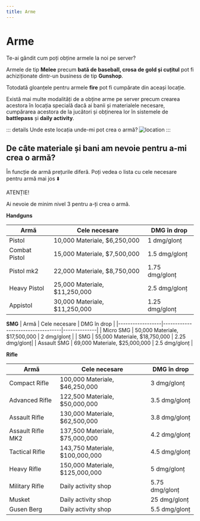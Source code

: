```yaml
---
title: Arme
---
```


# Arme

Te-ai gândit cum poți obține armele la noi pe server? 

Armele de tip **Melee** precum **bată de baseball, crosa de gold și cuțitul** pot fi achiziționate dintr-un business de tip **Gunshop**.

Totodată gloanțele pentru armele **fire** pot fi cumpărate din aceași locație.

Există mai multe modalități de a obține arme pe server precum crearea acestora în locația specială dacă ai banii și materialele necesare, cumpărarea acestora de la jucători și obținerea lor în sistemele de **battlepass** și **daily activity**.

::: details Unde este locația unde-mi pot crea o armă?
![location](https://i.imgur.com/JeoY8kK.gif)
:::

## De câte materiale și bani am nevoie pentru a-mi crea o armă?

În funcție de armă prețurile diferă. Poți vedea o lista cu cele necesare pentru armă mai jos ⬇️

<div class="danger-container">
    <p class="title">ATENȚIE!</p>
    <p class="description">Ai nevoie de minim nivel 3 pentru a-ți crea o armă.</p>
</div>

**Handguns**

| Armă             | Cele necesare                     | DMG în drop  |
|------------------|-----------------------------------|--------------|
| Pistol           | 10,000 Materiale, $6,250,000       | 1 dmg/glonț  |
| Combat Pistol    | 15,000 Materiale, $7,500,000       | 1.5 dmg/glonț|
| Pistol mk2       | 22,000 Materiale, $8,750,000       | 1.75 dmg/glonț|
| Heavy Pistol     | 25,000 Materiale, $11,250,000      | 2.5 dmg/glonț |
| Appistol         | 30,000 Materiale, $11,250,000      | 1.25 dmg/glonț|

**SMG**
| Armă             | Cele necesare                     | DMG în drop  |
|------------------|-----------------------------------|--------------|
| Micro SMG        | 50,000 Materiale, $17,500,000      | 2 dmg/glonț  |
| SMG              | 55,000 Materiale, $18,750,000      | 2.25 dmg/glonț|
| Assault SMG      | 69,000 Materiale, $25,000,000      | 2.5 dmg/glonț |

**Rifle**

| Armă               | Cele necesare                         | DMG în drop  |
|--------------------|---------------------------------------|--------------|
| Compact Rifle      | 100,000 Materiale, $46,250,000        | 3 dmg/glonț  |
| Advanced Rifle     | 122,500 Materiale, $50,000,000        | 3.5 dmg/glonț|
| Assault Rifle      | 130,000 Materiale, $62,500,000        | 3.8 dmg/glonț|
| Assault Rifle MK2  | 137,500 Materiale, $75,000,000        | 4.2 dmg/glonț|
| Tactical Rifle     | 143,750 Materiale, $100,000,000       | 4.5 dmg/glonț|
| Heavy Rifle        | 150,000 Materiale, $125,000,000       | 5 dmg/glonț  |
| Military Rifle     | Daily activity shop                   | 5.75 dmg/glonț|
| Musket             | Daily activity shop                   | 25 dmg/glonț  |
| Gusen Berg         | Daily activity shop                   |  5.5 dmg/glonț |


